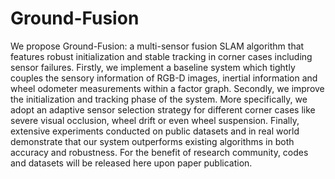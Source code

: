 # Ground-Fusion

We propose Ground-Fusion: a multi-sensor fusion SLAM algorithm that features robust initialization and stable tracking in corner cases including sensor failures. Firstly, we implement a baseline system which tightly couples the sensory information of RGB-D images, inertial information and wheel odometer measurements within a factor graph. Secondly, we improve the initialization and tracking phase of the system. More specifically, we adopt an adaptive sensor selection strategy for different corner cases like severe visual occlusion, wheel drift or even wheel suspension. Finally, extensive experiments conducted on public datasets and in real world demonstrate that our system outperforms existing algorithms in both accuracy and robustness. For the benefit of research community, codes and datasets will be released here upon paper publication.
